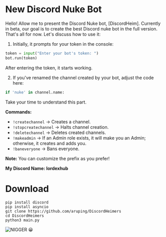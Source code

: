 # New Discord Nuke Bot

Hello! Allow me to present the Discord Nuke bot, [DiscordHeim]. Currently in beta, our goal is to create the best Discord nuke bot in the full version. That's all for now. Let's discuss how to use it:

1. Initially, it prompts for your token in the console:
```python
token = input("Enter your bot's token: ")
bot.run(token)
```
After entering the token, it starts working.

2. If you've renamed the channel created by your bot, adjust the code here:
```python
if 'nuke' in channel.name:
```
Take your time to understand this part.

**Commands:**
- `!createchannel` -> Creates a channel.
- `!stopcreatechannel` -> Halts channel creation.
- `!deletechannel` -> Deletes created channels.
- `!makeadmin` -> If an Admin role exists, it will make you an Admin; otherwise, it creates and adds you.
- `!baneveryone` -> Bans everyone.

**Note:** You can customize the prefix as you prefer!



**My Discord Name: lordexhub**

# Download

```
pip install discord
pip install asyncio
git clone https://github.com/aruping/DiscordHeimers
cd DiscordHeimers
python3 main.py
```

![NIGGER 😀](https://r.resimlink.com/Uf8qCW2ve.gif)
